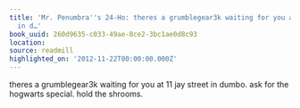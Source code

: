 ```yaml
---
title: 'Mr. Penumbra''s 24-Ho: theres a grumblegear3k waiting for you at 11 jay street
  in d…'
book_uuid: 260d9635-c033-49ae-8ce2-3bc1ae0d8c93
location: 
source: readmill
highlighted_on: '2012-11-22T00:00:00.000Z'
---
```


theres a grumblegear3k waiting for you at 11 jay street in dumbo. ask for the hogwarts special. hold the shrooms.